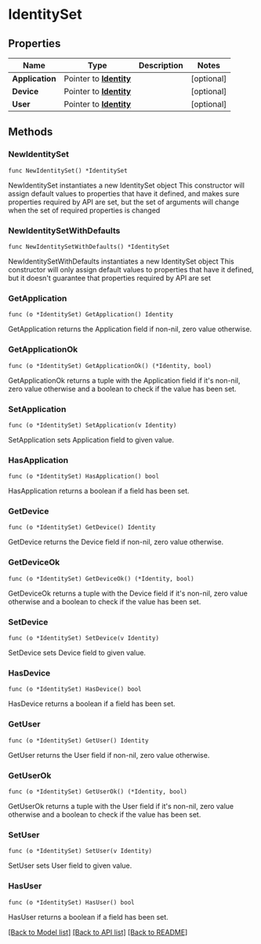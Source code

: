 # IdentitySet

## Properties

Name | Type | Description | Notes
------------ | ------------- | ------------- | -------------
**Application** | Pointer to [**Identity**](Identity.md) |  | [optional] 
**Device** | Pointer to [**Identity**](Identity.md) |  | [optional] 
**User** | Pointer to [**Identity**](Identity.md) |  | [optional] 

## Methods

### NewIdentitySet

`func NewIdentitySet() *IdentitySet`

NewIdentitySet instantiates a new IdentitySet object
This constructor will assign default values to properties that have it defined,
and makes sure properties required by API are set, but the set of arguments
will change when the set of required properties is changed

### NewIdentitySetWithDefaults

`func NewIdentitySetWithDefaults() *IdentitySet`

NewIdentitySetWithDefaults instantiates a new IdentitySet object
This constructor will only assign default values to properties that have it defined,
but it doesn't guarantee that properties required by API are set

### GetApplication

`func (o *IdentitySet) GetApplication() Identity`

GetApplication returns the Application field if non-nil, zero value otherwise.

### GetApplicationOk

`func (o *IdentitySet) GetApplicationOk() (*Identity, bool)`

GetApplicationOk returns a tuple with the Application field if it's non-nil, zero value otherwise
and a boolean to check if the value has been set.

### SetApplication

`func (o *IdentitySet) SetApplication(v Identity)`

SetApplication sets Application field to given value.

### HasApplication

`func (o *IdentitySet) HasApplication() bool`

HasApplication returns a boolean if a field has been set.

### GetDevice

`func (o *IdentitySet) GetDevice() Identity`

GetDevice returns the Device field if non-nil, zero value otherwise.

### GetDeviceOk

`func (o *IdentitySet) GetDeviceOk() (*Identity, bool)`

GetDeviceOk returns a tuple with the Device field if it's non-nil, zero value otherwise
and a boolean to check if the value has been set.

### SetDevice

`func (o *IdentitySet) SetDevice(v Identity)`

SetDevice sets Device field to given value.

### HasDevice

`func (o *IdentitySet) HasDevice() bool`

HasDevice returns a boolean if a field has been set.

### GetUser

`func (o *IdentitySet) GetUser() Identity`

GetUser returns the User field if non-nil, zero value otherwise.

### GetUserOk

`func (o *IdentitySet) GetUserOk() (*Identity, bool)`

GetUserOk returns a tuple with the User field if it's non-nil, zero value otherwise
and a boolean to check if the value has been set.

### SetUser

`func (o *IdentitySet) SetUser(v Identity)`

SetUser sets User field to given value.

### HasUser

`func (o *IdentitySet) HasUser() bool`

HasUser returns a boolean if a field has been set.


[[Back to Model list]](../README.md#documentation-for-models) [[Back to API list]](../README.md#documentation-for-api-endpoints) [[Back to README]](../README.md)


